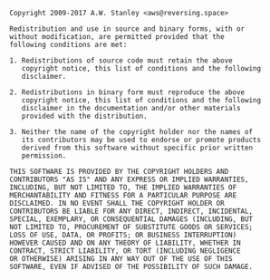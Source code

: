     Copyright 2009-2017 A.W. Stanley <aws@reversing.space>

    Redistribution and use in source and binary forms, with or
    without modification, are permitted provided that the
    following conditions are met:
    
    1. Redistributions of source code must retain the above
       copyright notice, this list of conditions and the following
       disclaimer.

    2. Redistributions in binary form must reproduce the above
       copyright notice, this list of conditions and the following
       disclaimer in the documentation and/or other materials
       provided with the distribution.

    3. Neither the name of the copyright holder nor the names of
       its contributors may be used to endorse or promote products
       derived from this software without specific prior written
       permission.

    THIS SOFTWARE IS PROVIDED BY THE COPYRIGHT HOLDERS AND
    CONTRIBUTORS "AS IS" AND ANY EXPRESS OR IMPLIED WARRANTIES,
    INCLUDING, BUT NOT LIMITED TO, THE IMPLIED WARRANTIES OF
    MERCHANTABILITY AND FITNESS FOR A PARTICULAR PURPOSE ARE
    DISCLAIMED. IN NO EVENT SHALL THE COPYRIGHT HOLDER OR
    CONTRIBUTORS BE LIABLE FOR ANY DIRECT, INDIRECT, INCIDENTAL,
    SPECIAL, EXEMPLARY, OR CONSEQUENTIAL DAMAGES (INCLUDING, BUT
    NOT LIMITED TO, PROCUREMENT OF SUBSTITUTE GOODS OR SERVICES;
    LOSS OF USE, DATA, OR PROFITS; OR BUSINESS INTERRUPTION)
    HOWEVER CAUSED AND ON ANY THEORY OF LIABILITY, WHETHER IN
    CONTRACT, STRICT LIABILITY, OR TORT (INCLUDING NEGLIGENCE
    OR OTHERWISE) ARISING IN ANY WAY OUT OF THE USE OF THIS
    SOFTWARE, EVEN IF ADVISED OF THE POSSIBILITY OF SUCH DAMAGE.